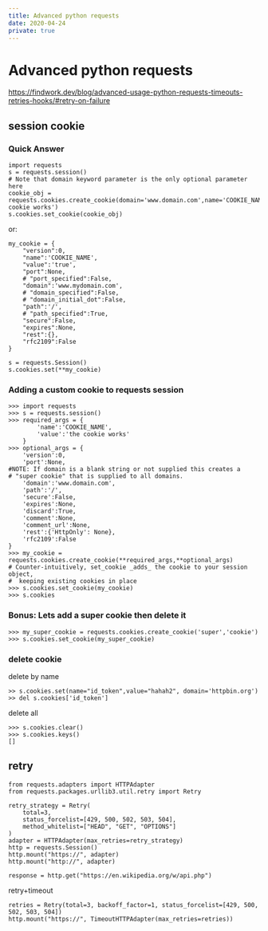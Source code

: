 ```yaml
---
title: Advanced python requests
date: 2020-04-24
private: true
---
```

# Advanced python requests
https://findwork.dev/blog/advanced-usage-python-requests-timeouts-retries-hooks/#retry-on-failure

## session cookie
### Quick Answer

    import requests
    s = requests.session()
    # Note that domain keyword parameter is the only optional parameter here
    cookie_obj = requests.cookies.create_cookie(domain='www.domain.com',name='COOKIE_NAME',value='the cookie works')
    s.cookies.set_cookie(cookie_obj)

or:

    my_cookie = {
        "version":0,
        "name":'COOKIE_NAME',
        "value":'true',
        "port":None,
        # "port_specified":False,
        "domain":'www.mydomain.com',
        # "domain_specified":False,
        # "domain_initial_dot":False,
        "path":'/',
        # "path_specified":True,
        "secure":False,
        "expires":None,
        "rest":{},
        "rfc2109":False
    }

    s = requests.Session()
    s.cookies.set(**my_cookie)

### Adding a custom cookie to requests session

    >>> import requests
    >>> s = requests.session()
    >>> required_args = {
            'name':'COOKIE_NAME',
            'value':'the cookie works'
        }
    >>> optional_args = {
        'version':0,
        'port':None,
    #NOTE: If domain is a blank string or not supplied this creates a
    # "super cookie" that is supplied to all domains.
        'domain':'www.domain.com',
        'path':'/',
        'secure':False,
        'expires':None,
        'discard':True,
        'comment':None,
        'comment_url':None,
        'rest':{'HttpOnly': None},
        'rfc2109':False
    }
    >>> my_cookie = requests.cookies.create_cookie(**required_args,**optional_args)
    # Counter-intuitively, set_cookie _adds_ the cookie to your session object,
    #  keeping existing cookies in place
    >>> s.cookies.set_cookie(my_cookie)
    >>> s.cookies

### Bonus: Lets add a super cookie then delete it

    >>> my_super_cookie = requests.cookies.create_cookie('super','cookie')
    >>> s.cookies.set_cookie(my_super_cookie)

### delete cookie
delete by name

    >> s.cookies.set(name="id_token",value="hahah2", domain='httpbin.org')
    >> del s.cookies['id_token']

delete all

    >>> s.cookies.clear()
    >>> s.cookies.keys()
    []


## retry

    from requests.adapters import HTTPAdapter
    from requests.packages.urllib3.util.retry import Retry

    retry_strategy = Retry(
        total=3,
        status_forcelist=[429, 500, 502, 503, 504],
        method_whitelist=["HEAD", "GET", "OPTIONS"]
    )
    adapter = HTTPAdapter(max_retries=retry_strategy)
    http = requests.Session()
    http.mount("https://", adapter)
    http.mount("http://", adapter)

    response = http.get("https://en.wikipedia.org/w/api.php")

retry+timeout

    retries = Retry(total=3, backoff_factor=1, status_forcelist=[429, 500, 502, 503, 504])
    http.mount("https://", TimeoutHTTPAdapter(max_retries=retries))